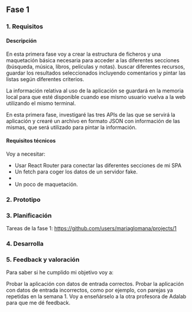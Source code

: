## Fase 1

### 1. Requisitos

#### Descripción

En esta primera fase voy a crear la estructura de ficheros y una maquetación básica necesaria para acceder a las diferentes secciones (búsqueda, música, libros, películas y notas). buscar diferentes recursos, guardar los resultados seleccionados incluyendo comentarios y pintar las listas según diferentes criterios.

La información relativa al uso de la aplicación se guardará en la memoria local para que esté disponible cuando ese mismo usuario vuelva a la web utilizando el mismo terminal.

En esta primera fase, investigaré las tres APIs de las que se servirá la aplicación y crearé un archivo en formato JSON con información de las mismas, que será utilizado para pintar la información.

#### Requisitos técnicos

Voy a necesitar:
- Usar React Router para conectar las diferentes secciones de mi SPA
- Un fetch para coger los datos de un servidor fake.
- 
- Un poco de maquetación.


### 2. Prototipo


### 3. Planificación

Tareas de la fase 1:
https://github.com/users/mariaglomana/projects/1



### 4. Desarrolla

### 5. Feedback y valoración
Para saber si he cumplido mi objetivo voy a:

Probar la aplicación con datos de entrada correctos.
Probar la aplicación con datos de entrada incorrectos, como por ejemplo, con parejas ya repetidas en la semana 1.
Voy a enseñárselo a la otra profesora de Adalab para que me dé feedback.





